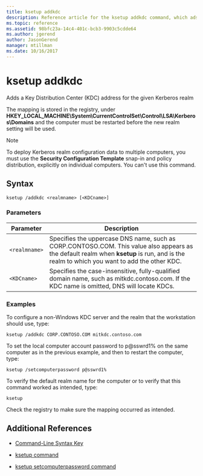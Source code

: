 ```yaml
---
title: ksetup addkdc
description: Reference article for the ksetup addkdc command, which ads a Key Distribution Center (KDC) address for the given Kerberos realm.
ms.topic: reference
ms.assetid: 98bfc23a-14c4-401c-bcb3-9903c5cdde64
ms.author: jgerend
author: JasonGerend
manager: mtillman
ms.date: 10/16/2017
---
```


# ksetup addkdc

Adds a Key Distribution Center (KDC) address for the given Kerberos realm

The mapping is stored in the registry, under **HKEY_LOCAL_MACHINE\System\CurrentControlSet\Control\LSA\Kerberos\Domains** and the computer must be restarted before the new realm setting will be used.

> [!NOTE]
> To deploy Kerberos realm configuration data to multiple computers, you must use the **Security Configuration Template** snap-in and policy distribution, explicitly on individual computers. You can't use this command.

## Syntax

```
ksetup /addkdc <realmname> [<KDCname>]
```

### Parameters

| Parameter | Description |
| --------- | ----------- |
| `<realmname>` | Specifies the uppercase DNS name, such as CORP.CONTOSO.COM. This value also appears as the default realm when **ksetup** is run, and is the realm to which you want to add the other KDC. |
| `<KDCname>` | Specifies the case-insensitive, fully-qualified domain name, such as mitkdc.contoso.com. If the KDC name is omitted, DNS will locate KDCs. |

### Examples

To configure a non-Windows KDC server and the realm that the workstation should use, type:

```
ksetup /addkdc CORP.CONTOSO.COM mitkdc.contoso.com
```

To set the local computer account password to p@sswrd1% on the same computer as in the previous example, and then to restart the computer, type:

```
ksetup /setcomputerpassword p@sswrd1%
```

To verify the default realm name for the computer or to verify that this command worked as intended, type:

```
ksetup
```
Check the registry to make sure the mapping occurred as intended.

## Additional References

- [Command-Line Syntax Key](command-line-syntax-key.md)

- [ksetup command](ksetup.md)

- [ksetup setcomputerpassword command](ksetup-setcomputerpassword.md)
